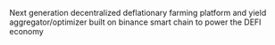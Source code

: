 Next generation decentralized deflationary farming platform and yield aggregator/optimizer built on binance smart chain to power the DEFI economy